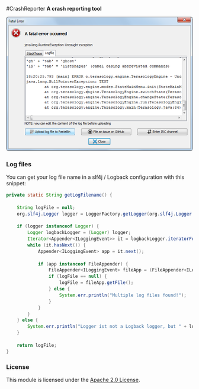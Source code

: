 #CrashReporter
**A crash reporting tool**

![image1](images/2014-04-26_crashreporter.png "The main panel")


### Log files

You can get your log file name in a slf4j / Logback configuration with this snippet:

```java
private static String getLogFilename() {
    
	String logFile = null;
    org.slf4j.Logger logger = LoggerFactory.getLogger(org.slf4j.Logger.ROOT_LOGGER_NAME);

    if (logger instanceof Logger) {
        Logger logbackLogger = (Logger) logger;
        Iterator<Appender<ILoggingEvent>> it = logbackLogger.iteratorForAppenders();
        while (it.hasNext()) {
            Appender<ILoggingEvent> app = it.next();
        
            if (app instanceof FileAppender) {
                FileAppender<ILoggingEvent> fileApp = (FileAppender<ILoggingEvent>) app;
                if (logFile == null) {
                    logFile = fileApp.getFile();
                } else {
                    System.err.println("Multiple log files found!");
                }
            }
        }
    } else {
        System.err.println("Logger ist not a Logback logger, but " + logger.getClass().getName());
    }
    
    return logFile;
}    
```

### License

This module is licensed under the [Apache 2.0 License](http://www.apache.org/licenses/LICENSE-2.0.html).